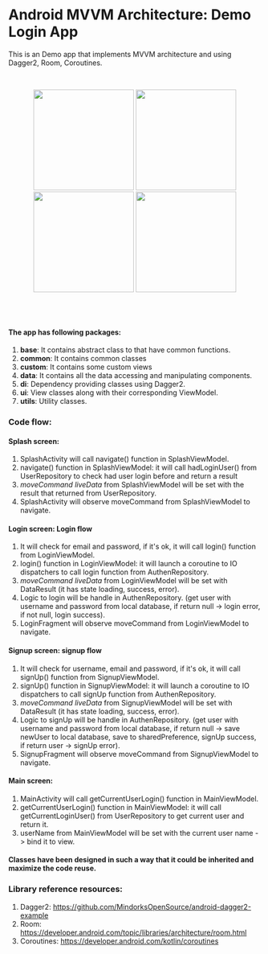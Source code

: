 # Android MVVM Architecture: Demo Login App

This is an Demo app that implements MVVM architecture and using Dagger2, Room, Coroutines.

<br>

<p align="center">
  <img src="https://user-images.githubusercontent.com/50766792/115141389-26067d80-a066-11eb-9f7b-4dcbb3187d24.png" width="200">
  <img src="https://user-images.githubusercontent.com/50766792/115141436-5d752a00-a066-11eb-9419-8a01e1a28d0b.png" width="200">
  <img src="https://user-images.githubusercontent.com/50766792/115141593-70d4c500-a067-11eb-8a7e-65018ebbd185.png" width="200">
  <img src="https://user-images.githubusercontent.com/50766792/115141590-6f0b0180-a067-11eb-85d9-72e6b02d3429.png" width="200">
</p>
<br>
<br>

#### The app has following packages:
1. **base**: It contains abstract class to that have common functions.
2. **common**: It contains common classes
3. **custom**: It contains some custom views
4. **data**: It contains all the data accessing and manipulating components.
5. **di**: Dependency providing classes using Dagger2.
7. **ui**: View classes along with their corresponding ViewModel.
8. **utils**: Utility classes.

### Code flow:
#### Splash screen: 
1. SplashActivity will call navigate() function in SplashViewModel.
2. navigate() function in SplashViewModel: it will call hadLoginUser() from UserRepository to check had user login before and return a result 
3. _moveCommand liveData_ from SplashViewModel will be set with the result that returned from UserRepository.
4. SplashActivity will observe moveCommand from SplashViewModel to navigate.

#### Login screen: Login flow
1. It will check for email and password, if it's ok, it will call login() function from LoginViewModel.
2. login() function in LoginViewModel: it will launch a coroutine to IO dispatchers to call login function from AuthenRepository.
3. _moveCommand liveData_ from LoginViewModel will be set with DataResult (it has state loading, success, error).
4. Logic to login will be handle in AuthenRepository. (get user with username and password from local database, if return null -> login error, if not null, login success).
5. LoginFragment will observe moveCommand from LoginViewModel to navigate.

#### Signup screen: signup flow
1. It will check for username, email and password, if it's ok, it will call signUp() function from SignupViewModel.
2. signUp() function in SignupViewModel: it will launch a coroutine to IO dispatchers to call signUp function from AuthenRepository.
3. _moveCommand liveData_ from SignupViewModel will be set with DataResult (it has state loading, success, error).
4. Logic to signUp will be handle in AuthenRepository. (get user with username and password from local database, if return null -> save newUser to local database, save to sharedPreference, signUp success, if return user -> signUp error).
5. SignupFragment will observe moveCommand from SignupViewModel to navigate.

#### Main screen: 
1. MainActivity will call getCurrentUserLogin() function in MainViewModel.
2. getCurrentUserLogin() function in MainViewModel: it will call getCurrentLoginUser() from UserRepository to get current user and return it.
3. userName from MainViewModel will be set with the current user name -> bind it to view.

#### Classes have been designed in such a way that it could be inherited and maximize the code reuse.

### Library reference resources:
1. Dagger2: https://github.com/MindorksOpenSource/android-dagger2-example
2. Room: https://developer.android.com/topic/libraries/architecture/room.html
3. Coroutines: https://developer.android.com/kotlin/coroutines
